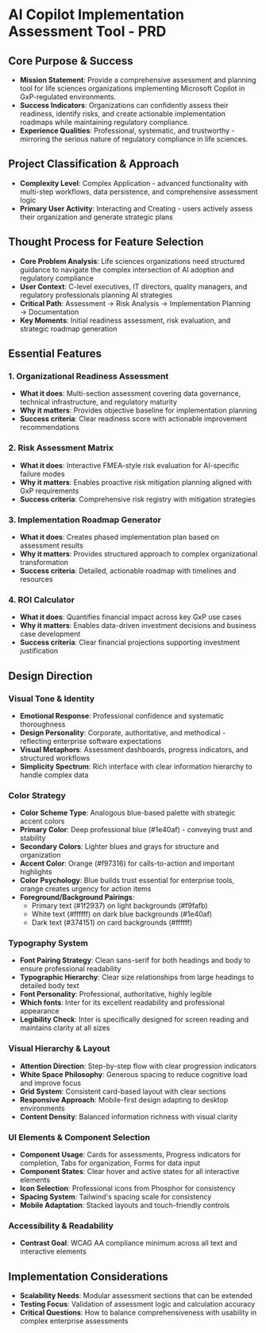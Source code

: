 # AI Copilot Implementation Assessment Tool - PRD

## Core Purpose & Success
- **Mission Statement**: Provide a comprehensive assessment and planning tool for life sciences organizations implementing Microsoft Copilot in GxP-regulated environments.
- **Success Indicators**: Organizations can confidently assess their readiness, identify risks, and create actionable implementation roadmaps while maintaining regulatory compliance.
- **Experience Qualities**: Professional, systematic, and trustworthy - mirroring the serious nature of regulatory compliance in life sciences.

## Project Classification & Approach
- **Complexity Level**: Complex Application - advanced functionality with multi-step workflows, data persistence, and comprehensive assessment logic
- **Primary User Activity**: Interacting and Creating - users actively assess their organization and generate strategic plans

## Thought Process for Feature Selection
- **Core Problem Analysis**: Life sciences organizations need structured guidance to navigate the complex intersection of AI adoption and regulatory compliance
- **User Context**: C-level executives, IT directors, quality managers, and regulatory professionals planning AI strategies
- **Critical Path**: Assessment → Risk Analysis → Implementation Planning → Documentation
- **Key Moments**: Initial readiness assessment, risk evaluation, and strategic roadmap generation

## Essential Features

### 1. Organizational Readiness Assessment
- **What it does**: Multi-section assessment covering data governance, technical infrastructure, and regulatory maturity
- **Why it matters**: Provides objective baseline for implementation planning
- **Success criteria**: Clear readiness score with actionable improvement recommendations

### 2. Risk Assessment Matrix
- **What it does**: Interactive FMEA-style risk evaluation for AI-specific failure modes
- **Why it matters**: Enables proactive risk mitigation planning aligned with GxP requirements
- **Success criteria**: Comprehensive risk registry with mitigation strategies

### 3. Implementation Roadmap Generator
- **What it does**: Creates phased implementation plan based on assessment results
- **Why it matters**: Provides structured approach to complex organizational transformation
- **Success criteria**: Detailed, actionable roadmap with timelines and resources

### 4. ROI Calculator
- **What it does**: Quantifies financial impact across key GxP use cases
- **Why it matters**: Enables data-driven investment decisions and business case development
- **Success criteria**: Clear financial projections supporting investment justification

## Design Direction

### Visual Tone & Identity
- **Emotional Response**: Professional confidence and systematic thoroughness
- **Design Personality**: Corporate, authoritative, and methodical - reflecting enterprise software expectations
- **Visual Metaphors**: Assessment dashboards, progress indicators, and structured workflows
- **Simplicity Spectrum**: Rich interface with clear information hierarchy to handle complex data

### Color Strategy
- **Color Scheme Type**: Analogous blue-based palette with strategic accent colors
- **Primary Color**: Deep professional blue (#1e40af) - conveying trust and stability
- **Secondary Colors**: Lighter blues and grays for structure and organization
- **Accent Color**: Orange (#f97316) for calls-to-action and important highlights
- **Color Psychology**: Blue builds trust essential for enterprise tools, orange creates urgency for action items
- **Foreground/Background Pairings**:
  - Primary text (#1f2937) on light backgrounds (#f9fafb)
  - White text (#ffffff) on dark blue backgrounds (#1e40af)
  - Dark text (#374151) on card backgrounds (#ffffff)

### Typography System
- **Font Pairing Strategy**: Clean sans-serif for both headings and body to ensure professional readability
- **Typographic Hierarchy**: Clear size relationships from large headings to detailed body text
- **Font Personality**: Professional, authoritative, highly legible
- **Which fonts**: Inter for its excellent readability and professional appearance
- **Legibility Check**: Inter is specifically designed for screen reading and maintains clarity at all sizes

### Visual Hierarchy & Layout
- **Attention Direction**: Step-by-step flow with clear progression indicators
- **White Space Philosophy**: Generous spacing to reduce cognitive load and improve focus
- **Grid System**: Consistent card-based layout with clear sections
- **Responsive Approach**: Mobile-first design adapting to desktop environments
- **Content Density**: Balanced information richness with visual clarity

### UI Elements & Component Selection
- **Component Usage**: Cards for assessments, Progress indicators for completion, Tabs for organization, Forms for data input
- **Component States**: Clear hover and active states for all interactive elements
- **Icon Selection**: Professional icons from Phosphor for consistency
- **Spacing System**: Tailwind's spacing scale for consistency
- **Mobile Adaptation**: Stacked layouts and touch-friendly controls

### Accessibility & Readability
- **Contrast Goal**: WCAG AA compliance minimum across all text and interactive elements

## Implementation Considerations
- **Scalability Needs**: Modular assessment sections that can be extended
- **Testing Focus**: Validation of assessment logic and calculation accuracy
- **Critical Questions**: How to balance comprehensiveness with usability in complex enterprise assessments